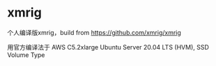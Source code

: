 # xmrig
个人编译版xmrig，build from https://github.com/xmrig/xmrig


用官方编译法于 AWS C5.2xlarge Ubuntu Server 20.04 LTS (HVM), SSD Volume Type
